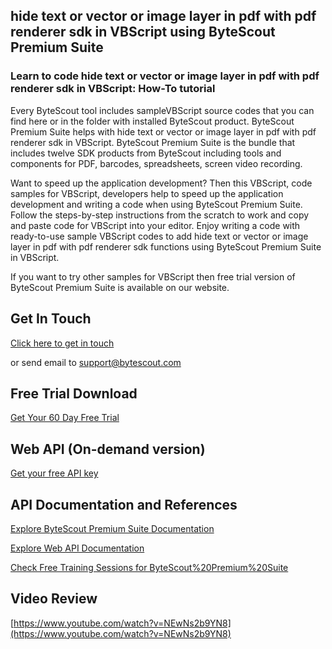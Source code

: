 ## hide text or vector or image layer in pdf with pdf renderer sdk in VBScript using ByteScout Premium Suite

### Learn to code hide text or vector or image layer in pdf with pdf renderer sdk in VBScript: How-To tutorial

Every ByteScout tool includes sampleVBScript source codes that you can find here or in the folder with installed ByteScout product. ByteScout Premium Suite helps with hide text or vector or image layer in pdf with pdf renderer sdk in VBScript. ByteScout Premium Suite is the bundle that includes twelve SDK products from ByteScout including tools and components for PDF, barcodes, spreadsheets, screen video recording.

 Want to speed up the application development? Then this VBScript, code samples for VBScript, developers help to speed up the application development and writing a code when using ByteScout Premium Suite. Follow the steps-by-step instructions from the scratch to work and copy and paste code for VBScript into your editor. Enjoy writing a code with ready-to-use sample VBScript codes to add hide text or vector or image layer in pdf with pdf renderer sdk functions using ByteScout Premium Suite in VBScript.

 If you want to try other samples for VBScript then free trial version of ByteScout Premium Suite is available on our website.

## Get In Touch

[Click here to get in touch](https://bytescout.zendesk.com/hc/en-us/requests/new?subject=ByteScout%20Premium%20Suite%20Question)

or send email to [support@bytescout.com](mailto:support@bytescout.com?subject=ByteScout%20Premium%20Suite%20Question) 

## Free Trial Download

[Get Your 60 Day Free Trial](https://bytescout.com/download/web-installer?utm_source=github-readme)

## Web API (On-demand version)

[Get your free API key](https://pdf.co/documentation/api?utm_source=github-readme)

## API Documentation and References

[Explore ByteScout Premium Suite Documentation](https://bytescout.com/documentation/index.html?utm_source=github-readme)

[Explore Web API Documentation](https://pdf.co/documentation/api?utm_source=github-readme)

[Check Free Training Sessions for ByteScout%20Premium%20Suite](https://academy.bytescout.com/)

## Video Review

[https://www.youtube.com/watch?v=NEwNs2b9YN8](https://www.youtube.com/watch?v=NEwNs2b9YN8)